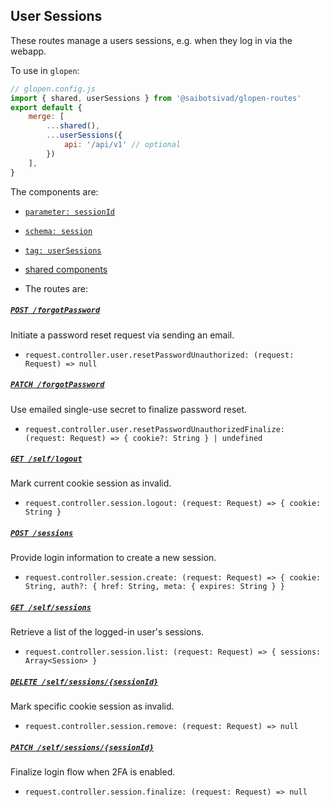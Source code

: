 ## User Sessions

These routes manage a users sessions, e.g. when they log in via the webapp.

To use in `glopen`:

```js
// glopen.config.js
import { shared, userSessions } from '@saibotsivad/glopen-routes'
export default {
	merge: [
		...shared(),
		...userSessions({
			api: '/api/v1' // optional
		})
	],
}
```

The components are:

- [`parameter: sessionId`](./openapi/components/parameters/sessionId.@.js)
- [`schema: session`](./openapi/components/schemas/session.@.js)
- [`tag: userSessions`](./openapi/tags.@.js)
- [shared components](../_shared/README.md)

- The routes are:

##### [`POST /forgotPassword`](./routes/paths/forgotPassword/post.@.js)

Initiate a password reset request via sending an email.

- `request.controller.user.resetPasswordUnauthorized: (request: Request) => null`

##### [`PATCH /forgotPassword`](./routes/paths/forgotPassword/patch.@.js)

Use emailed single-use secret to finalize password reset.

- `request.controller.user.resetPasswordUnauthorizedFinalize: (request: Request) => { cookie?: String } | undefined`

##### [`GET /self/logout`](./routes/paths/self/logout/get.@.js)

Mark current cookie session as invalid.

- `request.controller.session.logout: (request: Request) => { cookie: String }`

##### [`POST /sessions`](./routes/paths/sessions/post.@.js)

Provide login information to create a new session.

- `request.controller.session.create: (request: Request) => { cookie: String, auth?: { href: String, meta: { expires: String } }`

##### [`GET /self/sessions`](./routes/paths/self/sessions/get.@.js)

Retrieve a list of the logged-in user's sessions.

- `request.controller.session.list: (request: Request) => { sessions: Array<Session> }`

##### [`DELETE /self/sessions/{sessionId}`](./routes/paths/self/sessions/{sessionId}/delete.@.js)

Mark specific cookie session as invalid.

- `request.controller.session.remove: (request: Request) => null`

##### [`PATCH /self/sessions/{sessionId}`](./routes/paths/self/sessions/{sessionId}/patch.@.js)

Finalize login flow when 2FA is enabled.

- `request.controller.session.finalize: (request: Request) => null`
